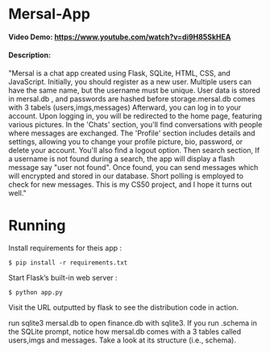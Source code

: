 # Mersal-App
#### Video Demo:  <https://www.youtube.com/watch?v=di9H85SkHEA>
#### Description:
"Mersal is a chat app created using Flask, SQLite, HTML, CSS, and JavaScript. Initially, you should register as a new user. Multiple users can have the same name, but the username must be unique. User data is stored in mersal.db , and passwords are hashed before storage.mersal.db comes with 3 tabels (users,imgs,messages) Afterward, you can log in to your account. Upon logging in, you will be redirected to the home page, featuring various pictures. In the 'Chats' section, you'll find conversations with people where messages are exchanged. The 'Profile' section includes details and settings, allowing you to change your profile picture, bio, password, or delete your account. You'll also find a logout option. Then search section, If a username is not found during a search, the app will display a flash message say "user not found". Once found, you can send  messages which will encrypted and stored in our database. Short polling is employed to check for new messages. This is my CS50 project, and I hope it turns out well."
# Running

Install requirements for theis app :
```
$ pip install -r requirements.txt
```
Start Flask’s built-in web server :
```
$ python app.py
```
Visit the URL outputted by flask to see the distribution code in action.

run sqlite3 mersal.db to open finance.db with sqlite3. If you run .schema in the SQLite prompt, notice how mersal.db comes with a 3 tables called users,imgs and messages. Take a look at its structure (i.e., schema).


